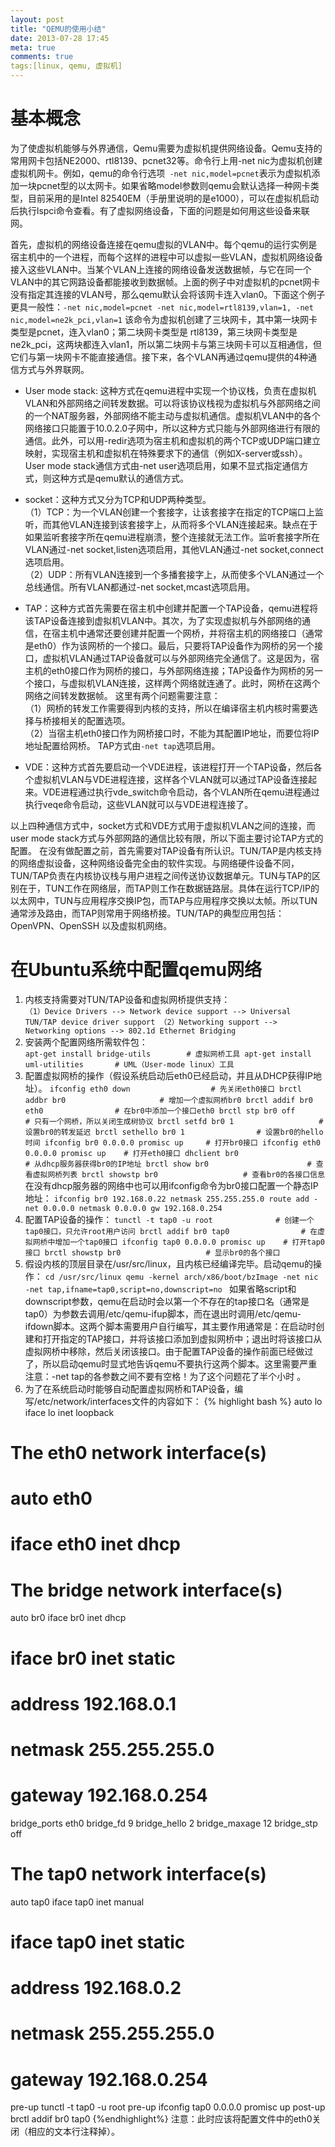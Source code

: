 ```yaml
---
layout: post
title: "QEMU的使用小结"
date: 2013-07-28 17:45
meta: true
comments: true
tags:[linux, qemu, 虚拟机]
---
```


# 基本概念  
为了使虚拟机能够与外界通信，Qemu需要为虚拟机提供网络设备。Qemu支持的常用网卡包括NE2000、rtl8139、pcnet32等。命令行上用-net nic为虚拟机创建虚拟机网卡。例如，qemu的命令行选项`` -net nic,model=pcnet``表示为虚拟机添加一块pcnet型的以太网卡。如果省略model参数则qemu会默认选择一种网卡类型，目前采用的是Intel 82540EM（手册里说明的是e1000），可以在虚拟机启动后执行lspci命令查看。有了虚拟网络设备，下面的问题是如何用这些设备来联网。

首先，虚拟机的网络设备连接在qemu虚拟的VLAN中。每个qemu的运行实例是宿主机中的一个进程，而每个这样的进程中可以虚拟一些VLAN，虚拟机网络设备接入这些VLAN中。当某个VLAN上连接的网络设备发送数据帧，与它在同一个VLAN中的其它网路设备都能接收到数据帧。上面的例子中对虚拟机的pcnet网卡没有指定其连接的VLAN号，那么qemu默认会将该网卡连入vlan0。下面这个例子更具一般性：``-net nic,model=pcnet -net nic,model=rtl8139,vlan=1, -net nic,model=ne2k_pci,vlan=1`` 该命令为虚拟机创建了三块网卡，其中第一块网卡类型是pcnet，连入vlan0；第二块网卡类型是 rtl8139，第三块网卡类型是ne2k\_pci，这两块都连入vlan1，所以第二块网卡与第三块网卡可以互相通信，但它们与第一块网卡不能直接通信。接下来，各个VLAN再通过qemu提供的4种通信方式与外界联网。  

* User mode stack: 这种方式在qemu进程中实现一个协议栈，负责在虚拟机VLAN和外部网络之间转发数据。可以将该协议栈视为虚拟机与外部网络之间的一个NAT服务器，外部网络不能主动与虚拟机通信。虚拟机VLAN中的各个网络接口只能置于10.0.2.0子网中，所以这种方式只能与外部网络进行有限的通信。此外，可以用-redir选项为宿主机和虚拟机的两个TCP或UDP端口建立映射，实现宿主机和虚拟机在特殊要求下的通信（例如X-server或ssh）。User mode stack通信方式由-net user选项启用，如果不显式指定通信方式，则这种方式是qemu默认的通信方式。

* socket：这种方式又分为TCP和UDP两种类型。  
（1）TCP：为一个VLAN创建一个套接字，让该套接字在指定的TCP端口上监听，而其他VLAN连接到该套接字上，从而将多个VLAN连接起来。缺点在于如果监听套接字所在qemu进程崩溃，整个连接就无法工作。监听套接字所在VLAN通过-net socket,listen选项启用，其他VLAN通过-net socket,connect选项启用。  
（2）UDP：所有VLAN连接到一个多播套接字上，从而使多个VLAN通过一个总线通信。所有VLAN都通过-net socket,mcast选项启用。

* TAP：这种方式首先需要在宿主机中创建并配置一个TAP设备，qemu进程将该TAP设备连接到虚拟机VLAN中。其次，为了实现虚拟机与外部网络的通信，在宿主机中通常还要创建并配置一个网桥，并将宿主机的网络接口（通常是eth0）作为该网桥的一个接口。最后，只要将TAP设备作为网桥的另一个接口，虚拟机VLAN通过TAP设备就可以与外部网络完全通信了。这是因为，宿主机的eth0接口作为网桥的接口，与外部网络连接；TAP设备作为网桥的另一个接口，与虚拟机VLAN连接，这样两个网络就连通了。此时，网桥在这两个网络之间转发数据帧。
这里有两个问题需要注意：  
（1）网桥的转发工作需要得到内核的支持，所以在编译宿主机内核时需要选择与桥接相关的配置选项。  
（2）当宿主机eth0接口作为网桥接口时，不能为其配置IP地址，而要位将IP地址配置给网桥。 
TAP方式由`-net tap`选项启用。

* VDE：这种方式首先要启动一个VDE进程，该进程打开一个TAP设备，然后各个虚拟机VLAN与VDE进程连接，这样各个VLAN就可以通过TAP设备连接起来。VDE进程通过执行vde\_switch命令启动，各个VLAN所在qemu进程通过执行veqe命令启动，这些VLAN就可以与VDE进程连接了。  

以上四种通信方式中，socket方式和VDE方式用于虚拟机VLAN之间的连接，而user mode stack方式与外部网路的通信比较有限，所以下面主要讨论TAP方式的配置。
在没有做配置之前，首先需要对TAP设备有所认识。TUN/TAP是内核支持的网络虚拟设备，这种网络设备完全由的软件实现。与网络硬件设备不同，TUN/TAP负责在内核协议栈与用户进程之间传送协议数据单元。TUN与TAP的区别在于，TUN工作在网络层，而TAP则工作在数据链路层。具体在运行TCP/IP的以太网中，TUN与应用程序交换IP包，而TAP与应用程序交换以太帧。所以TUN通常涉及路由，而TAP则常用于网络桥接。TUN/TAP的典型应用包括：OpenVPN、OpenSSH 以及虚拟机网络。

# 在Ubuntu系统中配置qemu网络  
1. 内核支持需要对TUN/TAP设备和虚拟网桥提供支持：  
``
（1）Device Drivers
	--> Network device support
		--> Universal TUN/TAP device driver support
（2）Networking support
	--> Networking options
		--> 802.1d Ethernet Bridging
``
2. 安装两个配置网络所需软件包：  
``
apt-get install bridge-utils        # 虚拟网桥工具
apt-get install uml-utilities       # UML（User-mode linux）工具
``
3. 配置虚拟网桥的操作（假设系统启动后eth0已经启动，并且从DHCP获得IP地址）。
``
ifconfig eth0 down                  # 先关闭eth0接口
brctl addbr br0                     # 增加一个虚拟网桥br0
brctl addif br0 eth0                # 在br0中添加一个接口eth0
brctl stp br0 off                   # 只有一个网桥，所以关闭生成树协议
brctl setfd br0 1                   # 设置br0的转发延迟
brctl sethello br0 1                # 设置br0的hello时间
ifconfig br0 0.0.0.0 promisc up     # 打开br0接口
ifconfig eth0 0.0.0.0 promisc up    # 打开eth0接口
dhclient br0                        # 从dhcp服务器获得br0的IP地址
brctl show br0                      # 查看虚拟网桥列表
brctl showstp br0                   # 查看br0的各接口信息
``
在没有dhcp服务器的网络中也可以用ifconfig命令为br0接口配置一个静态IP地址：
``
ifconfig br0 192.168.0.22 netmask 255.255.255.0
route add -net 0.0.0.0 netmask 0.0.0.0 gw 192.168.0.254
``
4. 配置TAP设备的操作：
``
tunctl -t tap0 -u root              # 创建一个tap0接口，只允许root用户访问
brctl addif br0 tap0                # 在虚拟网桥中增加一个tap0接口
ifconfig tap0 0.0.0.0 promisc up    # 打开tap0接口
brctl showstp br0                   # 显示br0的各个接口
``
5. 假设内核的顶层目录在/usr/src/linux，且内核已经编译完毕。启动qemu的操作：
``
cd /usr/src/linux
qemu -kernel arch/x86/boot/bzImage -net nic -net tap,ifname=tap0,script=no,downscript=no 
``
如果省略script和downscript参数，qemu在启动时会以第一个不存在的tap接口名（通常是tap0）为参数去调用/etc/qemu-ifup脚本，而在退出时调用/etc/qemu-ifdown脚本。这两个脚本需要用户自行编写，其主要作用通常是：在启动时创建和打开指定的TAP接口，并将该接口添加到虚拟网桥中；退出时将该接口从虚拟网桥中移除，然后关闭该接口。由于配置TAP设备的操作前面已经做过了，所以启动qemu时显式地告诉qemu不要执行这两个脚本。这里需要严重注意：-net tap的各参数之间不要有空格！为了这个问题花了半个小时 。  
6. 为了在系统启动时能够自动配置虚拟网桥和TAP设备，编写/etc/network/interfaces文件的内容如下：
{% highlight bash %}
auto lo
iface lo inet loopback

# The eth0 network interface(s)
# auto eth0
# iface eth0 inet dhcp

# The bridge network interface(s)
auto br0
iface br0 inet dhcp
# iface br0 inet static
# address 192.168.0.1
# netmask 255.255.255.0
# gateway 192.168.0.254
bridge_ports eth0
bridge_fd 9
bridge_hello 2
bridge_maxage 12
bridge_stp off

# The tap0 network interface(s)
auto tap0
iface tap0 inet manual
# iface tap0 inet static
# address 192.168.0.2
# netmask 255.255.255.0
# gateway 192.168.0.254
pre-up tunctl -t tap0 -u root
pre-up ifconfig tap0 0.0.0.0 promisc up
post-up brctl addif br0 tap0
{%endhighlight%}
注意：此时应该将配置文件中的eth0关闭（相应的文本行注释掉）。
